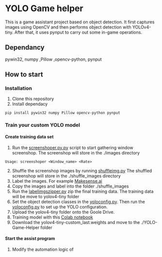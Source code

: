 # YOLO Game helper
This is a game assistant project based on object detection. It first captures images using OpenCV and then performs object detection with YOLOv4-tiny. After that, it uses pynput to carry out some in-game operations.
## Dependancy
pywin32, numpy ,Pillow ,opencv-python, pynput

## How to start
### Installation
1. Clone this repository
2. Install dependacy
```
pip install pywin32 numpy Pillow opencv-python pynput
```
### Train your custom YOLO model
#### Create training data set
1. Run the [screenshoper.py.py](./screenshoper.py) script to start gathering window screenshop.
   The screenshop will store in the ./images directory
```
Usage: screenshoper <Window_name> <Rate>
```
2. Shuffle the screenshop images by running [shuffleimg.py](./shuffleimg.py)
   The shuffled screenshop will store in the ./shuffle_images directory
4. Label the images. For example [Makesense.ai](https://www.makesense.ai/)
5. Copy the images and label into the folder ./shuffle_images
6. Run the [labelimgszipper.py](./labelimgszipper.py) zip the final training data.
   The training data will be move to yolov4-tiny folder
8. Set the object detection classes in the [yoloconfig.py](./labelimgszipper.py).
   Then run the [yoloconfig.py](./labelimgszipper.py) to set up the YOLO configuration.
10. Upload the yolov4-tiny folder onto the Goole Drive.
11. Training model with this [Colab notebook](https://colab.research.google.com/drive/1GacwLZuQrk2dDTuvxuGX3Tn5i8Z4X13c#scrollTo=UcHcVVfHRqx5)
12. Download the yolov4-tiny-custom_last.weights and move to the ./YOLO-Game-Helper folder

#### Start the assist program
1. Modify the automation logic of
